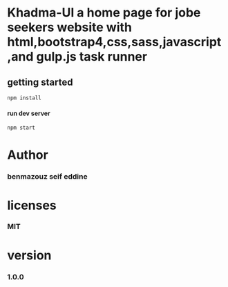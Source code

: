 # Khadma-UI a home page for jobe seekers website with html,bootstrap4,css,sass,javascript,and gulp.js task runner

## getting started
``` npm install ```
#### run dev server
``` npm start ```

# Author
 ### benmazouz seif eddine 
# licenses
### MIT
# version
### 1.0.0


